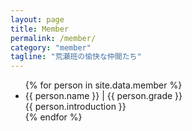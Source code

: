 ```yaml
---
layout: page
title: Member
permalink: /member/
category: "member"
tagline: "荒瀬班の愉快な仲間たち"
---
```


<ul>
{% for person in site.data.member %}
  <li>
    {{ person.name }} | {{ person.grade }} <br>
    {{ person.introduction }}
  </li>
{% endfor %}
</ul>